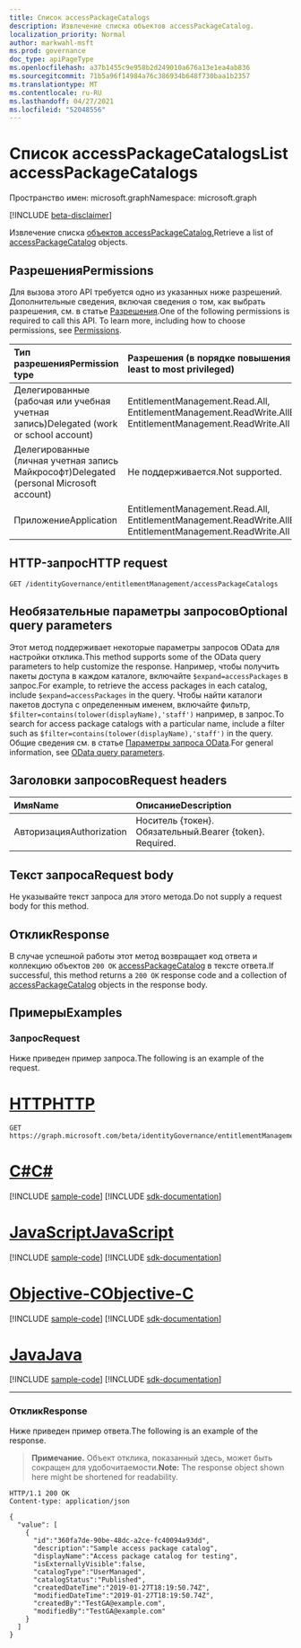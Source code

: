 ```yaml
---
title: Список accessPackageCatalogs
description: Извлечение списка объектов accessPackageCatalog.
localization_priority: Normal
author: markwahl-msft
ms.prod: governance
doc_type: apiPageType
ms.openlocfilehash: a37b1455c9e958b2d249010a676a13e1ea4ab836
ms.sourcegitcommit: 71b5a96f14984a76c386934b648f730baa1b2357
ms.translationtype: MT
ms.contentlocale: ru-RU
ms.lasthandoff: 04/27/2021
ms.locfileid: "52048556"
---
```

# <a name="list-accesspackagecatalogs"></a><span data-ttu-id="47546-103">Список accessPackageCatalogs</span><span class="sxs-lookup"><span data-stu-id="47546-103">List accessPackageCatalogs</span></span>

<span data-ttu-id="47546-104">Пространство имен: microsoft.graph</span><span class="sxs-lookup"><span data-stu-id="47546-104">Namespace: microsoft.graph</span></span>

[!INCLUDE [beta-disclaimer](../../includes/beta-disclaimer.md)]

<span data-ttu-id="47546-105">Извлечение списка [объектов accessPackageCatalog.](../resources/accesspackagecatalog.md)</span><span class="sxs-lookup"><span data-stu-id="47546-105">Retrieve a list of [accessPackageCatalog](../resources/accesspackagecatalog.md) objects.</span></span>

## <a name="permissions"></a><span data-ttu-id="47546-106">Разрешения</span><span class="sxs-lookup"><span data-stu-id="47546-106">Permissions</span></span>

<span data-ttu-id="47546-p101">Для вызова этого API требуется одно из указанных ниже разрешений. Дополнительные сведения, включая сведения о том, как выбрать разрешения, см. в статье [Разрешения](/graph/permissions-reference).</span><span class="sxs-lookup"><span data-stu-id="47546-p101">One of the following permissions is required to call this API. To learn more, including how to choose permissions, see [Permissions](/graph/permissions-reference).</span></span>

| <span data-ttu-id="47546-109">Тип разрешения</span><span class="sxs-lookup"><span data-stu-id="47546-109">Permission type</span></span>                        | <span data-ttu-id="47546-110">Разрешения (в порядке повышения привилегий)</span><span class="sxs-lookup"><span data-stu-id="47546-110">Permissions (from least to most privileged)</span></span> |
|:---------------------------------------|:--------------------------------------------|
| <span data-ttu-id="47546-111">Делегированные (рабочая или учебная учетная запись)</span><span class="sxs-lookup"><span data-stu-id="47546-111">Delegated (work or school account)</span></span>     | <span data-ttu-id="47546-112">EntitlementManagement.Read.All, EntitlementManagement.ReadWrite.All</span><span class="sxs-lookup"><span data-stu-id="47546-112">EntitlementManagement.Read.All, EntitlementManagement.ReadWrite.All</span></span> |
| <span data-ttu-id="47546-113">Делегированные (личная учетная запись Майкрософт)</span><span class="sxs-lookup"><span data-stu-id="47546-113">Delegated (personal Microsoft account)</span></span> | <span data-ttu-id="47546-114">Не поддерживается.</span><span class="sxs-lookup"><span data-stu-id="47546-114">Not supported.</span></span> |
| <span data-ttu-id="47546-115">Приложение</span><span class="sxs-lookup"><span data-stu-id="47546-115">Application</span></span>                            | <span data-ttu-id="47546-116">EntitlementManagement.Read.All, EntitlementManagement.ReadWrite.All</span><span class="sxs-lookup"><span data-stu-id="47546-116">EntitlementManagement.Read.All, EntitlementManagement.ReadWrite.All</span></span> |

## <a name="http-request"></a><span data-ttu-id="47546-117">HTTP-запрос</span><span class="sxs-lookup"><span data-stu-id="47546-117">HTTP request</span></span>

<!-- { "blockType": "ignored" } -->

```http
GET /identityGovernance/entitlementManagement/accessPackageCatalogs
```

## <a name="optional-query-parameters"></a><span data-ttu-id="47546-118">Необязательные параметры запросов</span><span class="sxs-lookup"><span data-stu-id="47546-118">Optional query parameters</span></span>

<span data-ttu-id="47546-119">Этот метод поддерживает некоторые параметры запросов OData для настройки отклика.</span><span class="sxs-lookup"><span data-stu-id="47546-119">This method supports some of the OData query parameters to help customize the response.</span></span>  <span data-ttu-id="47546-120">Например, чтобы получить пакеты доступа в каждом каталоге, включайте `$expand=accessPackages` в запрос.</span><span class="sxs-lookup"><span data-stu-id="47546-120">For example, to retrieve the access packages in each catalog, include `$expand=accessPackages` in the query.</span></span> <span data-ttu-id="47546-121">Чтобы найти каталоги пакетов доступа с определенным именем, включайте фильтр, `$filter=contains(tolower(displayName),'staff')` например, в запрос.</span><span class="sxs-lookup"><span data-stu-id="47546-121">To search for access package catalogs with a particular name, include a filter such as `$filter=contains(tolower(displayName),'staff')` in the query.</span></span>  <span data-ttu-id="47546-122">Общие сведения см. в статье [Параметры запроса OData](/graph/query-parameters).</span><span class="sxs-lookup"><span data-stu-id="47546-122">For general information, see [OData query parameters](/graph/query-parameters).</span></span>

## <a name="request-headers"></a><span data-ttu-id="47546-123">Заголовки запросов</span><span class="sxs-lookup"><span data-stu-id="47546-123">Request headers</span></span>

| <span data-ttu-id="47546-124">Имя</span><span class="sxs-lookup"><span data-stu-id="47546-124">Name</span></span>      |<span data-ttu-id="47546-125">Описание</span><span class="sxs-lookup"><span data-stu-id="47546-125">Description</span></span>|
|:----------|:----------|
| <span data-ttu-id="47546-126">Авторизация</span><span class="sxs-lookup"><span data-stu-id="47546-126">Authorization</span></span> | <span data-ttu-id="47546-p103">Носитель \{токен\}. Обязательный.</span><span class="sxs-lookup"><span data-stu-id="47546-p103">Bearer \{token\}. Required.</span></span> |

## <a name="request-body"></a><span data-ttu-id="47546-129">Текст запроса</span><span class="sxs-lookup"><span data-stu-id="47546-129">Request body</span></span>

<span data-ttu-id="47546-130">Не указывайте текст запроса для этого метода.</span><span class="sxs-lookup"><span data-stu-id="47546-130">Do not supply a request body for this method.</span></span>

## <a name="response"></a><span data-ttu-id="47546-131">Отклик</span><span class="sxs-lookup"><span data-stu-id="47546-131">Response</span></span>

<span data-ttu-id="47546-132">В случае успешной работы этот метод возвращает код ответа и коллекцию объектов `200 OK` [accessPackageCatalog](../resources/accesspackagecatalog.md) в тексте ответа.</span><span class="sxs-lookup"><span data-stu-id="47546-132">If successful, this method returns a `200 OK` response code and a collection of [accessPackageCatalog](../resources/accesspackagecatalog.md) objects in the response body.</span></span>

## <a name="examples"></a><span data-ttu-id="47546-133">Примеры</span><span class="sxs-lookup"><span data-stu-id="47546-133">Examples</span></span>

### <a name="request"></a><span data-ttu-id="47546-134">Запрос</span><span class="sxs-lookup"><span data-stu-id="47546-134">Request</span></span>

<span data-ttu-id="47546-135">Ниже приведен пример запроса.</span><span class="sxs-lookup"><span data-stu-id="47546-135">The following is an example of the request.</span></span>

# <a name="http"></a>[<span data-ttu-id="47546-136">HTTP</span><span class="sxs-lookup"><span data-stu-id="47546-136">HTTP</span></span>](#tab/http)
<!-- {
  "blockType": "request",
  "name": "get_accesspackagecatalogs"
}-->

```msgraph-interactive
GET https://graph.microsoft.com/beta/identityGovernance/entitlementManagement/accessPackageCatalogs
```
# <a name="c"></a>[<span data-ttu-id="47546-137">C#</span><span class="sxs-lookup"><span data-stu-id="47546-137">C#</span></span>](#tab/csharp)
[!INCLUDE [sample-code](../includes/snippets/csharp/get-accesspackagecatalogs-csharp-snippets.md)]
[!INCLUDE [sdk-documentation](../includes/snippets/snippets-sdk-documentation-link.md)]

# <a name="javascript"></a>[<span data-ttu-id="47546-138">JavaScript</span><span class="sxs-lookup"><span data-stu-id="47546-138">JavaScript</span></span>](#tab/javascript)
[!INCLUDE [sample-code](../includes/snippets/javascript/get-accesspackagecatalogs-javascript-snippets.md)]
[!INCLUDE [sdk-documentation](../includes/snippets/snippets-sdk-documentation-link.md)]

# <a name="objective-c"></a>[<span data-ttu-id="47546-139">Objective-C</span><span class="sxs-lookup"><span data-stu-id="47546-139">Objective-C</span></span>](#tab/objc)
[!INCLUDE [sample-code](../includes/snippets/objc/get-accesspackagecatalogs-objc-snippets.md)]
[!INCLUDE [sdk-documentation](../includes/snippets/snippets-sdk-documentation-link.md)]

# <a name="java"></a>[<span data-ttu-id="47546-140">Java</span><span class="sxs-lookup"><span data-stu-id="47546-140">Java</span></span>](#tab/java)
[!INCLUDE [sample-code](../includes/snippets/java/get-accesspackagecatalogs-java-snippets.md)]
[!INCLUDE [sdk-documentation](../includes/snippets/snippets-sdk-documentation-link.md)]

---


### <a name="response"></a><span data-ttu-id="47546-141">Отклик</span><span class="sxs-lookup"><span data-stu-id="47546-141">Response</span></span>

<span data-ttu-id="47546-142">Ниже приведен пример ответа.</span><span class="sxs-lookup"><span data-stu-id="47546-142">The following is an example of the response.</span></span>

> <span data-ttu-id="47546-143">**Примечание.** Объект отклика, показанный здесь, может быть сокращен для удобочитаемости.</span><span class="sxs-lookup"><span data-stu-id="47546-143">**Note:** The response object shown here might be shortened for readability.</span></span>

<!-- {
  "blockType": "response",
  "truncated": true,
  "@odata.type": "microsoft.graph.accessPackageCatalog",
  "isCollection": true
} -->

```http
HTTP/1.1 200 OK
Content-type: application/json

{
  "value": [
    {
      "id":"360fa7de-90be-48dc-a2ce-fc40094a93dd",
      "description":"Sample access package catalog",
      "displayName":"Access package catalog for testing",
      "isExternallyVisible":false,
      "catalogType":"UserManaged",
      "catalogStatus":"Published",
      "createdDateTime":"2019-01-27T18:19:50.74Z",
      "modifiedDateTime":"2019-01-27T18:19:50.74Z",
      "createdBy":"TestGA@example.com",
      "modifiedBy":"TestGA@example.com"
    }
  ]
}
```

<!-- uuid: 16cd6b66-4b1a-43a1-adaf-3a886856ed98
2019-02-04 14:57:30 UTC -->
<!-- {
  "type": "#page.annotation",
  "description": "List accessPackageCatalogs",
  "keywords": "",
  "section": "documentation",
  "tocPath": ""
}-->


